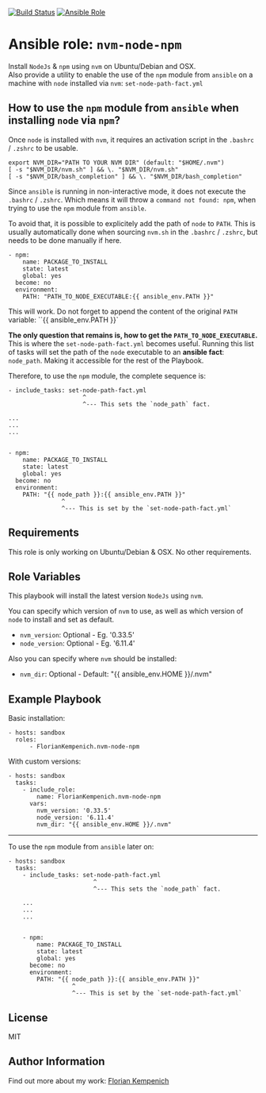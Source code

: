 [![Build Status](https://travis-ci.org/FlorianKempenich/ansible-role-docker.svg?branch=master)](https://travis-ci.org/FlorianKempenich/ansible-role-docker) [![Ansible Role](https://img.shields.io/ansible/role/22817.svg)](https://galaxy.ansible.com/FlorianKempenich/docker)

# Ansible role: `nvm-node-npm`
Install `NodeJs` & `npm` using `nvm` on Ubuntu/Debian and OSX.  
Also provide a utility to enable the use of the `npm` module from `ansible` on a machine with `node` installed via `nvm`: `set-node-path-fact.yml`

## How to use the `npm` module from `ansible` when installing `node` via `npm`?

Once `node` is installed with `nvm`, it requires an activation script in the `.bashrc` / `.zshrc` to be usable.

```
export NVM_DIR="PATH TO YOUR NVM DIR" (default: "$HOME/.nvm")
[ -s "$NVM_DIR/nvm.sh" ] && \. "$NVM_DIR/nvm.sh"
[ -s "$NVM_DIR/bash_completion" ] && \. "$NVM_DIR/bash_completion"
```

Since `ansible` is running in non-interactive mode, it does not execute the `.bashrc` / `.zshrc`.
Which means it will throw a `command not found: npm`, when trying to use the `npm` module from `ansible`.

To avoid that, it is possible to explicitely add the path of `node` to `PATH`.
This is usually automatically done when sourcing `nvm.sh` in the `.bashrc` / `.zshrc`, but needs to be done manually if here.

```
- npm:
    name: PACKAGE_TO_INSTALL
    state: latest
    global: yes
  become: no
  environment:
    PATH: "PATH_TO_NODE_EXECUTABLE:{{ ansible_env.PATH }}"
```

This will work.
Do not forget to append the content of the original `PATH` variable: ``{{ ansible_env.PATH }}`

**The only question that remains is, how to get the `PATH_TO_NODE_EXECUTABLE`.**  
This is where the `set-node-path-fact.yml` becomes useful. 
Running this list of tasks will set the path of the `node` executable to an **ansible fact**: `node_path`.
Making it accessible for the rest of the Playbook.

Therefore, to use the `npm` module, the complete sequence is:

```
- include_tasks: set-node-path-fact.yml
                     ^
                     ^--- This sets the `node_path` fact.

...
...
...


- npm:
    name: PACKAGE_TO_INSTALL
    state: latest
    global: yes
  become: no
  environment:
    PATH: "{{ node_path }}:{{ ansible_env.PATH }}"
               ^
               ^--- This is set by the `set-node-path-fact.yml`

```

## Requirements
This role is only working on Ubuntu/Debian & OSX.
No other requirements.

## Role Variables
This playbook will install the latest version `NodeJs` using `nvm`.

You can specify which version of `nvm` to use, as well as which version of `node` to install and set as default.

* `nvm_version`: Optional - Eg. '0.33.5'
* `node_version`: Optional - Eg. '6.11.4'

Also you can specify where `nvm` should be installed:
* `nvm_dir`: Optional - Default: "{{ ansible_env.HOME }}/.nvm"


## Example Playbook
Basic installation:
```
- hosts: sandbox
  roles:
      - FlorianKempenich.nvm-node-npm
```

With custom versions:
```
- hosts: sandbox
  tasks:
    - include_role:
        name: FlorianKempenich.nvm-node-npm
      vars:
        nvm_version: '0.33.5'
        node_version: '6.11.4'
        nvm_dir: "{{ ansible_env.HOME }}/.nvm"
```

---

To use the `npm` module from `ansible` later on:
```
- hosts: sandbox
  tasks:
    - include_tasks: set-node-path-fact.yml
                        ^
                        ^--- This sets the `node_path` fact.

    ...
    ...
    ...


    - npm:
        name: PACKAGE_TO_INSTALL
        state: latest
        global: yes
      become: no
      environment:
        PATH: "{{ node_path }}:{{ ansible_env.PATH }}"
                  ^
                  ^--- This is set by the `set-node-path-fact.yml`
```

## License
MIT

## Author Information
Find out more about my work: [Florian Kempenich](https://floriankempenich.com)
